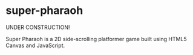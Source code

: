 # super-pharaoh
UNDER CONSTRUCTION!

Super Pharaoh is a 2D side-scrolling platformer game built using HTML5 Canvas and JavaScript.